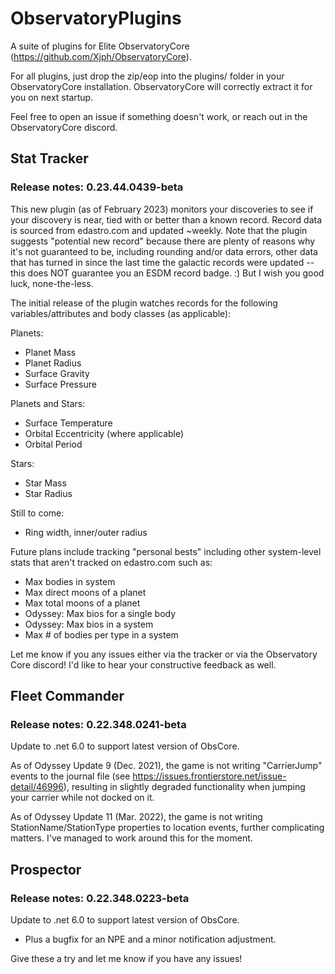 # ObservatoryPlugins
A suite of plugins for Elite ObservatoryCore (https://github.com/Xjph/ObservatoryCore).

For all plugins, just drop the zip/eop into the plugins/ folder in your ObservatoryCore installation.
ObservatoryCore will correctly extract it for you on next startup.

Feel free to open an issue if something doesn't work, or reach out in the ObservatoryCore discord.

## Stat Tracker

### Release notes: 0.23.44.0439-beta

This new plugin (as of February 2023) monitors your discoveries to see if your discovery is near, tied with or better than a known record.
Record data is sourced from edastro.com and updated ~weekly. Note that the plugin suggests "potential new record" because there are 
plenty of reasons why it's not guaranteed to be, including rounding and/or data errors, other data that has turned in since the last time
the galactic records were updated -- this does NOT guarantee you an ESDM record badge. :) But I wish you good luck, none-the-less.

The initial release of the plugin watches records for the following variables/attributes and body classes (as applicable):

Planets:

*   Planet Mass
*   Planet Radius
*   Surface Gravity
*   Surface Pressure

Planets and Stars:

*   Surface Temperature
*   Orbital Eccentricity (where applicable)
*   Orbital Period

Stars:

*   Star Mass
*   Star Radius

Still to come:

*   Ring width, inner/outer radius

Future plans include tracking "personal bests" including other system-level stats that aren't tracked on edastro.com such as:

*   Max bodies in system
*   Max direct moons of a planet
*   Max total moons of a planet
*   Odyssey: Max bios for a single body
*   Odyssey: Max bios in a system
*   Max # of bodies per type in a system

Let me know if you any issues either via the tracker or via the Observatory Core discord! I'd like to hear your constructive feedback as well.

## Fleet Commander

### Release notes: 0.22.348.0241-beta

Update to .net 6.0 to support latest version of ObsCore.

As of Odyssey Update 9 (Dec. 2021), the game is not writing "CarrierJump" events to the journal file
(see https://issues.frontierstore.net/issue-detail/46996), resulting in slightly degraded functionality
when jumping your carrier while not docked on it.

As of Odyssey Update 11 (Mar. 2022), the game is not writing StationName/StationType properties to location
events, further complicating matters. I've managed to work around this for the moment.

## Prospector

### Release notes: 0.22.348.0223-beta

Update to .net 6.0 to support latest version of ObsCore.

* Plus a bugfix for an NPE and a minor notification adjustment.

Give these a try and let me know if you have any issues!
